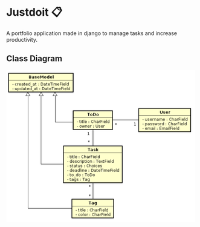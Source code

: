 # Justdoit :clipboard:
A portfolio application made in django to manage tasks and increase productivity.

## Class Diagram

<img src="static/img/class_diagram.png" width="500">
